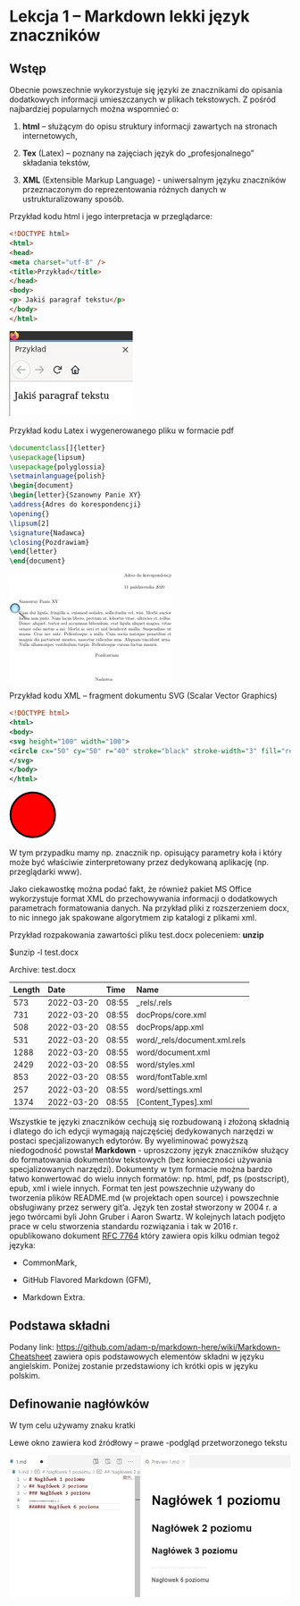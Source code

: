 # Lekcja 1 – Markdown lekki język znaczników

## Wstęp
Obecnie powszechnie wykorzystuje się języki ze znacznikami do opisania dodatkowych informacji umieszczanych w plikach tekstowych. Z pośród najbardziej popularnych można wspomnieć o:
1.	**html** – służącym do opisu struktury informacji zawartych na stronach internetowych,

2.	**Tex** (Latex) – poznany na zajęciach język do „profesjonalnego” składania tekstów,

3.	**XML** (Extensible Markup Language) - uniwersalnym języku znaczników przeznaczonym do reprezentowania różnych danych w ustrukturalizowany sposób.

Przykład kodu html i jego interpretacja w przeglądarce:

```html
<!DOCTYPE html>
<html>
<head>
<meta charset="utf-8" />
<title>Przykład</title>
</head>
<body>
<p> Jakiś paragraf tekstu</p>
</body>
</html>
```
![Przykład kodu html na stronie internetowej](html.jpg)

Przykład kodu Latex i wygenerowanego pliku w formacie pdf
```Latex
\documentclass[]{letter}
\usepackage{lipsum}
\usepackage{polyglossia}
\setmainlanguage{polish}
\begin{document}
\begin{letter}{Szanowny Panie XY}
\address{Adres do korespondencji}
\opening{}
\lipsum[2]
\signature{Nadawca}
\closing{Pozdrawiam}
\end{letter}
\end{document}
```
![Wygenerowany plik pdf - Latex](Latex.jpg)

Przykład kodu XML – fragment dokumentu SVG (Scalar Vector Graphics)
```xml
<!DOCTYPE html>
<html>
<body>
<svg height="100" width="100">
<circle cx="50" cy="50" r="40" stroke="black" stroke-width="3" fill="red" />
</svg>
</body>
</html>
```
![Wygenerowana grafika w xml](XML.png)

W tym przypadku mamy np. znacznik np. <circle> opisujący parametry koła i który może być właściwie zinterpretowany przez dedykowaną aplikację (np. przeglądarki www).

Jako ciekawostkę można podać fakt, że również pakiet MS Office wykorzystuje format XML do przechowywania informacji o dodatkowych parametrach formatowania danych. Na przykład pliki z rozszerzeniem docx, to nic innego jak spakowane algorytmem zip katalogi z plikami xml.

Przykład rozpakowania zawartości pliku test.docx poleceniem: **unzip**

$unzip -l test.docx 

Archive: test.docx

|Length|Date|Time|Name|
|:-----|:---|:---|:---|
|573|2022-03-20|08:55|_rels/.rels|
|731|2022-03-20|08:55|docProps/core.xml
|508|2022-03-20|08:55|docProps/app.xml
|531|2022-03-20|08:55|word/_rels/document.xml.rels
|1288|2022-03-20|08:55|word/document.xml
|2429|2022-03-20|08:55|word/styles.xml
|853|2022-03-20|08:55|word/fontTable.xml
|257|2022-03-20|08:55|word/settings.xml
|1374|2022-03-20|08:55|[Content_Types].xml

Wszystkie te języki znaczników cechują się rozbudowaną i złożoną składnią i dlatego do ich edycji wymagają najczęściej dedykowanych narzędzi w postaci specjalizowanych edytorów. By wyeliminować powyższą niedogodność powstał **Markdown** - uproszczony język znaczników służący do formatowania dokumentów tekstowych (bez konieczności używania specjalizowanych narzędzi). Dokumenty w tym formacie można bardzo łatwo konwertować do wielu innych formatów: np. html, pdf, ps (postscript), epub, xml i wiele innych. Format ten jest powszechnie używany do tworzenia plików README.md (w projektach open source) i powszechnie obsługiwany przez serwery git’a. Język ten został stworzony w 2004 r. a jego twórcami byli John Gruber i Aaron Swartz. W kolejnych latach podjęto prace w celu stworzenia standardu rozwiązania i tak w 2016 r. opublikowano dokument <u>RFC 7764</u> który zawiera opis kilku odmian tegoż języka:
* CommonMark,

* GitHub Flavored Markdown (GFM),

* Markdown Extra.

## Podstawa składni
Podany link: https://github.com/adam-p/markdown-here/wiki/Markdown-Cheatsheet zawiera opis podstawowych elementów składni w języku angielskim. Poniżej zostanie przedstawiony ich krótki opis w języku polskim.

## Definowanie nagłówków
W tym celu używamy znaku kratki

Lewe okno zawiera kod źródłowy – prawe -podgląd przetworzonego tekstu

![Nagłówki w Markdown](nagłówki.jpg)


